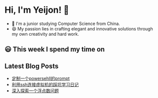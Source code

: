 <!--

Here are some ideas to get you started:

- 🔭 I’m currently working on ...
- 🌱 I’m currently learning ...
- 👯 I’m looking to collaborate on ...
- 🤔 I’m looking for help with ...
- 💬 Ask me about ...
- 📫 How to reach me: ...
- 😄 Pronouns: ...
- ⚡ Fun fact: ...
-->

# Hi, I'm Yeijon! 👋

- 🔭 I'm a junior studying Computer Science from China.
- 😄 My passion lies in crafting elegant and innovative solutions through my own creativity and hard work.

## 😃 This week I spend my time on
<!--START_SECTION:waka-->

<!--END_SECTION:waka-->

## Latest Blog Posts
<!-- BLOG-POST-LIST:START -->
- [定制一个powersehll的prompt](https://yeijon.github.io/posts/%E5%AE%9A%E5%88%B6%E4%B8%80%E4%B8%AApowersehll%E7%9A%84prompt/)
- [利用ssh连接虚拟机的踩坑学习日记](https://yeijon.github.io/posts/%E5%88%A9%E7%94%A8ssh%E8%BF%9E%E6%8E%A5%E8%99%9A%E6%8B%9F%E6%9C%BA%E7%9A%84%E8%B8%A9%E5%9D%91%E5%AD%A6%E4%B9%A0%E6%97%A5%E8%AE%B0/)
- [深入探索一个浮点数问题](https://yeijon.github.io/posts/%E6%B7%B1%E5%85%A5%E6%8E%A2%E7%B4%A2%E4%B8%80%E4%B8%AA%E6%B5%AE%E7%82%B9%E6%95%B0%E9%97%AE%E9%A2%98/)
<!-- BLOG-POST-LIST:END -->
